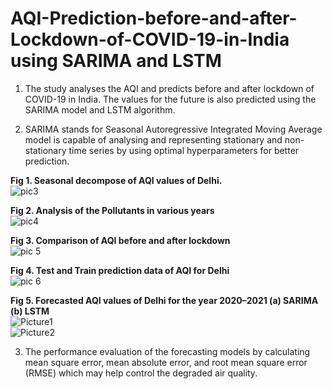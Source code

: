 # AQI-Prediction-before-and-after-Lockdown-of-COVID-19-in-India using SARIMA and LSTM

1. The study analyses the AQI and predicts before and after lockdown of COVID-19 in India. The values for the future is also predicted using the SARIMA model and LSTM algorithm.  

2. SARIMA stands for Seasonal Autoregressive Integrated Moving Average model is capable of analysing and representing stationary and non-stationary time series by using optimal hyperparameters for better prediction.  

**Fig 1. Seasonal decompose of AQI values of Delhi.**  
![pic3](https://user-images.githubusercontent.com/48054894/126590205-a2bb45b4-5626-4765-aaf5-b9c7f6e21926.png)

**Fig 2. Analysis of the Pollutants in various years**  
![pic4](https://user-images.githubusercontent.com/48054894/126590288-1822c111-24b3-45e9-8263-2eb58fe34aaa.png)

**Fig 3. Comparison of AQI before and after lockdown**  
![pic 5](https://user-images.githubusercontent.com/48054894/126590340-5976d6ef-70fd-4565-b14b-9f39ffb950fb.png)

**Fig 4. Test and Train prediction data of AQI for Delhi**  
![pic 6](https://user-images.githubusercontent.com/48054894/126590384-349ff321-634a-4a91-af44-cd3d251fef30.png)

**Fig 5. Forecasted AQI values of Delhi for the year 2020–2021 (a) SARIMA (b) LSTM**   
![Picture1](https://user-images.githubusercontent.com/48054894/126590440-ad7c8b6a-b378-4983-99fd-7db1b7250ed7.png)  
![Picture2](https://user-images.githubusercontent.com/48054894/126590448-8e8f477f-8f92-4a1c-a4f8-b78b7370be5b.png)  

3. The performance evaluation of the forecasting models by calculating mean square error, mean absolute error, and root mean square error (RMSE) which may help control the degraded air quality.
